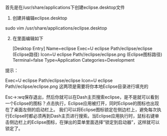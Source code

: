 首先是在/usr/share/applications下创建eclipse.desktop文件

1. 创建并编辑eclipse.desktop

sudo vim /usr/share/applications/eclipse.desktop

2. 在里面编辑如下

    [Desktop Entry]
    Name=eclipse
    Exec=U eclipse Path/eclipse/eclipse (Eclipse路径)
    Icon=U eclipse Path//eclipse/eclipse.png (Eclipse图标路径)
    Terminal=false
    Type=Application
    Categories=Development

提示：

Exec=U eclipse Path/eclipse/eclipse
Icon=U eclipse Path//eclipse/eclipse.png
这两项是需要将你本地Eclipse目录进行填充的

 

Esc->:wq保存退出，然后你就可以在Dash主页搜索eclipse，是不是就可以看到一个Eclipse的图标？点击执行，Eclipse应用被打开，同时Eclipse的图标也出现在了桌面左侧的启动栏上。
我们可以将Eclipse图标锁定在侧边栏上，避免每次执行Eclipse时都必须再到Dash主页进行搜索。当Eclipse应用执行时，鼠标右键单击侧边栏上的Eclipse图标，在弹出的菜单里面选择“锁定到启动器”，这样就可以锁定了。
